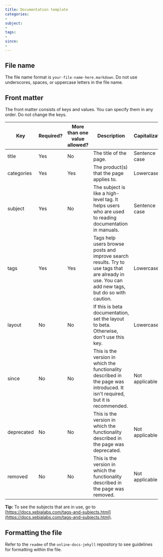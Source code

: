 ```yaml
---
title: Documentation template
categories:
- 
subject:
- 
tags:
-
since:
-   
---
```


## File name

The file name format is `your-file-name-here.markdown`. Do not use underscores, spaces, or uppercase letters in the file name.

## Front matter

The front matter consists of keys and values. You can specify them in any order. Do not change the keys.

| Key | Required? | More than one value allowed? | Description | Capitalization | Spaces allowed? | Example |
| --- | --------- | ---------------------------- | ----------- | -------------- | --------------- | ------- |
| title | Yes | No | The title of the page. | Sentence case | Yes | Create a new role |
| categories | Yes | Yes | The product(s) that the page applies to. | Lowercase | No | xl-deploy, xl-release |
| subject | Yes | No | The subject is like a high-level tag. It helps users who are used to reading documentation in manuals. | Sentence case | Yes | Security |
| tags | Yes | Yes | Tags help users browse posts and improve search results. Try to use tags that are already in use. You can add new tags, but do so with caution. | Lowercase | Yes | role, permissions, user management |
| layout | No | No | If this is beta documentation, set the layout to beta. Otherwise, don't use this key. | Lowercase | No | beta |
| since | No | No | This is the version in which the functionality described in the page was introduced. It isn't required, but it is recommended. | Not applicable | Not applicable | 3.9.0 |
| deprecated | No | No | This is the version in which the functionality described in the page was deprecated. | Not applicable | Not applicable | 4.0.0 |
| removed | No | No | This is the version in which the functionality described in the page was removed. | Not applicable | Not applicable | 4.5.0 |

**Tip:** To see the subjects that are in use, go to [https://docs.xebialabs.com/tags-and-subjects.html](https://docs.xebialabs.com/tags-and-subjects.html).

## Formatting the file

Refer to the `readme` of the `online-docs-jekyll` repository to see guidelines for formatting within the file.
